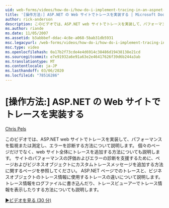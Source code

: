 ```yaml
---
uid: web-forms/videos/how-do-i/how-do-i-implement-tracing-in-an-aspnet-web-site
title: '[操作方法:] ASP.NET の Web サイトでトレースを実装する | Microsoft Docs'
author: rick-anderson
description: このビデオでは、ASP.NET web サイトでトレースを実装して、パフォーマンスを監視または測定し、エラーを診断する方法について説明します。
ms.author: riande
ms.date: 11/05/2007
ms.assetid: b3abbbef-ddac-4c8e-a068-5bab31db5931
msc.legacyurl: /web-forms/videos/how-do-i/how-do-i-implement-tracing-in-an-aspnet-web-site
msc.type: video
ms.openlocfilehash: 0a17b2f73cde4e4d6914c38486d19438138e21cd
ms.sourcegitcommit: e7e91932a6e91a63e2e46417626f39d6b244a3ab
ms.translationtype: MT
ms.contentlocale: ja-JP
ms.lasthandoff: 03/06/2020
ms.locfileid: "78516286"
---
```

# <a name="how-do-i--implement-tracing-in-an-aspnet-web-site"></a>[操作方法:] ASP.NET の Web サイトでトレースを実装する

[Chris Pels](https://twitter.com/chrispels)

このビデオでは、ASP.NET web サイトでトレースを実装して、パフォーマンスを監視または測定し、エラーを診断する方法について説明します。 個々のページだけでなく、web サイト全体にトレースを追加する方法についても説明します。 サイトのパフォーマンスの評価およびエラーの診断を支援するために、ページおよびビジネスオブジェクトにカスタムトレースメッセージを追加する方法に関するページを参照してください。 ASP.NET ページでのトレースと、ビジネスオブジェクトのトレース情報に使用するトレースの違いについて説明します。 トレース情報をログファイルに書き込んだり、トレースビューアーでトレース情報を表示したりする方法についても説明します。

[&#9654;ビデオを見る (30 分)](https://channel9.msdn.com/Blogs/ASP-NET-Site-Videos/how-do-i-implement-tracing-in-an-aspnet-web-site)
